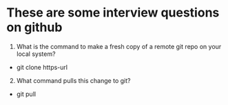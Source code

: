 # These are some interview questions on github

1. What is the command to make a fresh copy of a remote git repo on your local system?
  - git clone https-url
2.  What command pulls this change to git?
  - git pull
